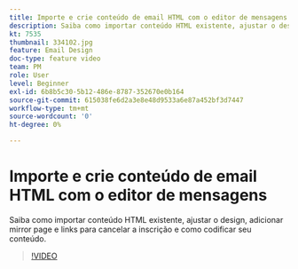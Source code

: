 ```yaml
---
title: Importe e crie conteúdo de email HTML com o editor de mensagens
description: Saiba como importar conteúdo HTML existente, ajustar o design, adicionar mirror page e links para cancelar a inscrição e como codificar seu conteúdo.
kt: 7535
thumbnail: 334102.jpg
feature: Email Design
doc-type: feature video
team: PM
role: User
level: Beginner
exl-id: 6b8b5c30-5b12-486e-8787-352670e0b164
source-git-commit: 615038fe6d2a3e8e48d9533a6e87a452bf3d7447
workflow-type: tm+mt
source-wordcount: '0'
ht-degree: 0%

---
```


# Importe e crie conteúdo de email HTML com o editor de mensagens

Saiba como importar conteúdo HTML existente, ajustar o design, adicionar mirror page e links para cancelar a inscrição e como codificar seu conteúdo.

>[!VIDEO](https://video.tv.adobe.com/v/334102?quality=12)
